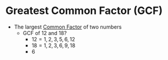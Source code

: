 # Greatest Common Factor (GCF)
- The largest [Common Factor](./Eyntam_Common-Factors.md) of two numbers
    - GCF of 12 and 18?
        - $12 = 1, 2, 3, 5, 6, 12$
        - $18 = 1, 2, 3, 6, 9, 18$
        - $6$
